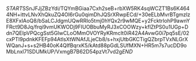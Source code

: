 $START$SSnJFJjZBzYdi/TQYmBGiaa7Cxh2seB+rbXW5RK4sqWCZT1Bs6K4644NH+ittvLNvXhQkuZQ4OI6rGu0qimDhJQSrXRwpECd/+30eELbMvrBTgmzlzE8XFxIAoQ8/bSaLCJdgmUQwRRIo5tmj0hYQx2r9wMQE+y2FcktrlohP9awnYFRct9D8Jq/frqi9vmUKWODj9FIUOBbuMyRJ3xCOOWzy+kflZtPS0u1UGp+Ddn7QEIpVPQcgSst5GlwCLoOMmOVOYRyKRmcIt0iR42A4AvwG0i7pq5sE/02cxPTI9pdnkKFEFp94AtlsXtWNAfJLjeCb8/s+hxjUtbGKCTigQZbrpTVxNLGrXWQanJ+s+s2HB40oK4QIfBqrxK5/kAtd88pGdLSUfMXN+HR5m7s7ucDD9oMbLnxl71SDUMkUP/VxmgB7B62D54pzVt7vd2g$END$